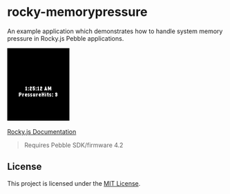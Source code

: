 # rocky-memorypressure

An example application which demonstrates how to handle system memory pressure
in Rocky.js Pebble applications.

![Screenshot](/screenshots/01.png)

[Rocky.js Documentation](https://developer.pebble.com/docs/rockyjs/rocky/#RockyMemoryPressureCallback)

> Requires Pebble SDK/firmware 4.2

## License

This project is licensed under the [MIT License](./LICENSE).
